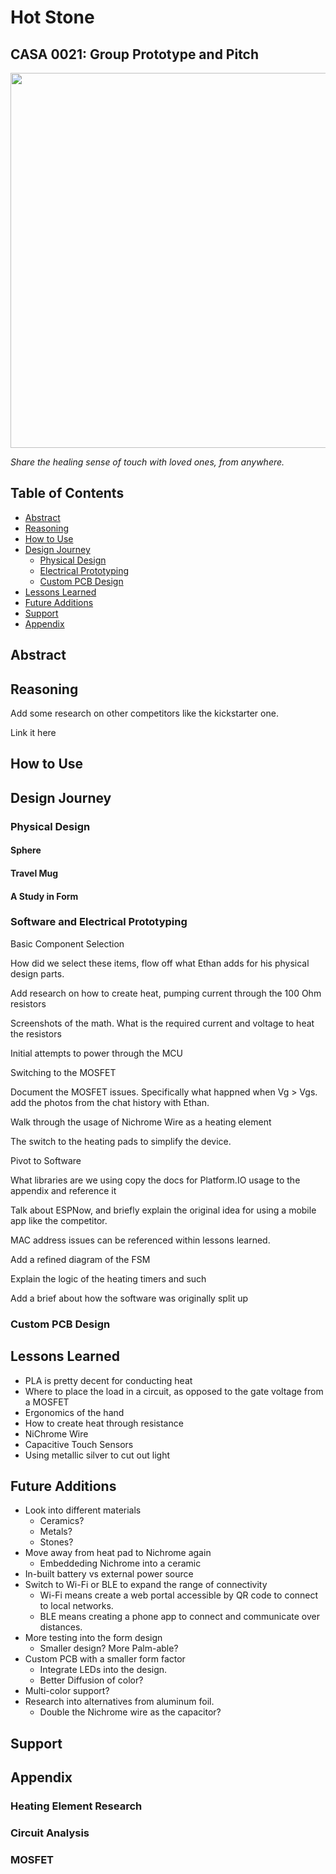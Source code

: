 # Hot Stone

## CASA 0021: Group Prototype and Pitch

<img src="https://github.com/user-attachments/assets/9073ca0b-1672-47e7-8c66-f298b7448cce" width="600"/>

*Share the healing sense of touch with loved ones, from anywhere.*

## Table of Contents

- [Abstract](#Abstract)
- [Reasoning](#Reasoning)
- [How to Use](#how-to-use)
- [Design Journey](#how-to-use)
    - [Physical Design](#physical-design)
    - [Electrical Prototyping](#electrical-prototyping)
    - [Custom PCB Design](#custom-pcb-design)
- [Lessons Learned](#lessons-learned)
- [Future Additions](#future-additions)
- [Support](#support)
- [Appendix](#appendix)

## Abstract

## Reasoning

Add some research on other competitors like the kickstarter one.

Link it here

## How to Use

## Design Journey

### Physical Design

#### Sphere

#### Travel Mug

#### A Study in Form

### Software and Electrical Prototyping

Basic Component Selection

How did we select these items, flow off what Ethan adds for his physical design parts.

Add research on how to create heat, pumping current through the 100 Ohm resistors

Screenshots of the math.
What is the required current and voltage to heat the resistors

Initial attempts to power through the MCU

Switching to the MOSFET

Document the MOSFET issues. Specifically what happned when Vg > Vgs.
add the photos from the chat history with Ethan.

Walk through the usage of Nichrome Wire as a heating element

The switch to the heating pads to simplify the device.

Pivot to Software

What libraries are we using
copy the docs for Platform.IO usage to the appendix and reference it

Talk about ESPNow, and briefly explain the original idea for using a mobile app like the competitor.

MAC address issues can be referenced within lessons learned.

Add a refined diagram of the FSM

Explain the logic of the heating timers and such

Add a brief about how the software was originally split up


### Custom PCB Design

## Lessons Learned

- PLA is pretty decent for conducting heat
- Where to place the load in a circuit, as opposed to the gate voltage from a MOSFET
- Ergonomics of the hand
- How to create heat through resistance
- NiChrome Wire
- Capacitive Touch Sensors
- Using metallic silver to cut out light

## Future Additions

- Look into different materials
    - Ceramics?
    - Metals?
    - Stones?
- Move away from heat pad to Nichrome again
    - Embeddeding Nichrome into a ceramic
- In-built battery vs external power source
- Switch to Wi-Fi or BLE to expand the range of connectivity
    - Wi-Fi means create a web portal accessible by QR code to connect to local networks.
    - BLE means creating a phone app to connect and communicate over distances.
- More testing into the form design
    - Smaller design? More Palm-able?
- Custom PCB with a smaller form factor
    - Integrate LEDs into the design.
    - Better Diffusion of color?
- Multi-color support?
- Research into alternatives from aluminum foil.
    - Double the Nichrome wire as the capacitor?


## Support

## Appendix

### Heating Element Research

### Circuit Analysis

### MOSFET
